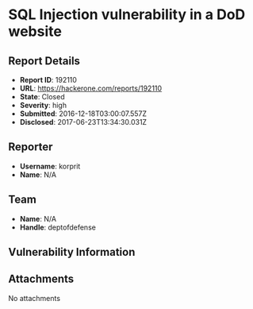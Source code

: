 # SQL Injection vulnerability in a DoD website

## Report Details
- **Report ID**: 192110
- **URL**: https://hackerone.com/reports/192110
- **State**: Closed
- **Severity**: high
- **Submitted**: 2016-12-18T03:00:07.557Z
- **Disclosed**: 2017-06-23T13:34:30.031Z

## Reporter
- **Username**: korprit
- **Name**: N/A

## Team
- **Name**: N/A
- **Handle**: deptofdefense

## Vulnerability Information


## Attachments
No attachments
